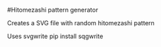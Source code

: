 #Hitomezashi pattern generator

Creates a SVG file with random hitomezashi pattern

Uses svgwrite
pip install sqgwrite

